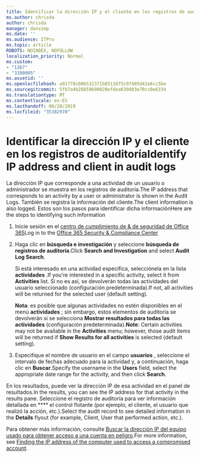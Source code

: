 ```yaml
---
title: Identificar la dirección IP y el cliente en los registros de auditoría
ms.author: chrisda
author: chrisda
manager: dansimp
ms.date: ''
ms.audience: ITPro
ms.topic: article
ROBOTS: NOINDEX, NOFOLLOW
localization_priority: Normal
ms.custom:
- "1367"
- "3100005"
ms.assetid: ''
ms.openlocfilehash: a91778c006531371b85116f5c97485d42e6cc5be
ms.sourcegitcommit: 5fb7a4b28859690020efdea630d03e70cc0e6334
ms.translationtype: MT
ms.contentlocale: es-ES
ms.lasthandoff: 06/28/2019
ms.locfileid: "35382970"
---
```

# <a name="identify-ip-address-and-client-in-audit-logs"></a><span data-ttu-id="d3c8b-102">Identificar la dirección IP y el cliente en los registros de auditoría</span><span class="sxs-lookup"><span data-stu-id="d3c8b-102">Identify IP address and client in audit logs</span></span>

<span data-ttu-id="d3c8b-103">La dirección IP que corresponde a una actividad de un usuario o administrador se muestra en los registros de auditoría.</span><span class="sxs-lookup"><span data-stu-id="d3c8b-103">The IP address that corresponds to an activity by a user or administrator is shown in the Audit Logs.</span></span> <span data-ttu-id="d3c8b-104">También se registra la información del cliente.</span><span class="sxs-lookup"><span data-stu-id="d3c8b-104">The client information is also logged.</span></span> <span data-ttu-id="d3c8b-105">Estos son los pasos para identificar dicha información</span><span class="sxs-lookup"><span data-stu-id="d3c8b-105">Here are the steps to identifying such information</span></span>

1. <span data-ttu-id="d3c8b-106">Inicie sesión en el [centro de cumplimiento de & de seguridad de Office 365](https://protection.office.com/)</span><span class="sxs-lookup"><span data-stu-id="d3c8b-106">Log in to the [Office 365 Security & Compliance Center](https://protection.office.com/)</span></span>

2. <span data-ttu-id="d3c8b-107">Haga clic en **búsqueda e investigación** y seleccione **búsqueda de registros de auditoría**.</span><span class="sxs-lookup"><span data-stu-id="d3c8b-107">Click **Search and Investigation** and select **Audit Log Search**.</span></span>

   <span data-ttu-id="d3c8b-108">Si está interesado en una actividad específica, selecciónela en la lista **actividades** .</span><span class="sxs-lookup"><span data-stu-id="d3c8b-108">If you're interested in a specific activity, select it from **Activities** list.</span></span> <span data-ttu-id="d3c8b-109">Si no es así, se devolverán todas las actividades del usuario seleccionado (configuración predeterminada).</span><span class="sxs-lookup"><span data-stu-id="d3c8b-109">If not, all activities will be returned for the selected user (default setting).</span></span>

   <span data-ttu-id="d3c8b-110">**Nota**: es posible que algunas actividades no estén disponibles en el menú **actividades** ; sin embargo, estos elementos de auditoría se devolverán si se selecciona **Mostrar resultados para todas las actividades** (configuración predeterminada).</span><span class="sxs-lookup"><span data-stu-id="d3c8b-110">**Note**: Certain activities may not be available in the **Activities** menu; however, those audit items will be returned if **Show Results for all activities** is selected (default setting).</span></span>

3. <span data-ttu-id="d3c8b-111">Especifique el nombre de usuario en el campo **usuarios** , seleccione el intervalo de fechas adecuado para la actividad y, a continuación, haga clic en **Buscar**.</span><span class="sxs-lookup"><span data-stu-id="d3c8b-111">Specify the username in the **Users** field, select the appropriate date range for the activity, and then click **Search**.</span></span>

<span data-ttu-id="d3c8b-112">En los resultados, puede ver la dirección IP de esa actividad en el panel de resultados.</span><span class="sxs-lookup"><span data-stu-id="d3c8b-112">In the results, you can see the IP address for that activity in the results pane.</span></span> <span data-ttu-id="d3c8b-113">Seleccione el registro de auditoría para ver información detallada en \*\*\*\* el control flotante (por ejemplo, el cliente, el usuario que realizó la acción, etc.).</span><span class="sxs-lookup"><span data-stu-id="d3c8b-113">Select the audit record to see detailed information in the **Details** flyout (for example, Client, User that performed action, etc.).</span></span>

<span data-ttu-id="d3c8b-114">Para obtener más información, consulte [Buscar la dirección IP del equipo usado para obtener acceso a una cuenta en peligro](https://docs.microsoft.com/office365/securitycompliance/auditing-troubleshooting-scenarios#finding-the-ip-address-of-the-computer-used-to-access-a-compromised-account).</span><span class="sxs-lookup"><span data-stu-id="d3c8b-114">For more information, see [Finding the IP address of the computer used to access a compromised account](https://docs.microsoft.com/office365/securitycompliance/auditing-troubleshooting-scenarios#finding-the-ip-address-of-the-computer-used-to-access-a-compromised-account).</span></span>
